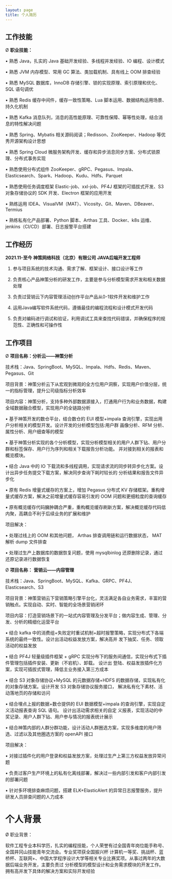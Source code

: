 ```yaml
---
layout: page
title: 个人简历
---
```


##  工作技能 

Ø **职业技能：**

•  熟悉 Java，扎实的 Java 基础开发经验、多线程并发经验、IO 编程、设计模式 

• 熟悉 JVM 内存模型、常用 GC 算法、类加载机制、具有线上 OOM 排查经验 

• 熟悉 MySQL 数据库，InnoDB 存储引擎、锁的实现原理、索引原理和优化、SQL 语句调优 

• 熟悉 Redis 缓存中间件，缓存一致性策略、Lua 脚本运用、数据结构运用场景、持久化机制

• 熟悉 Kafka 消息队列，消息的高性能原理、可靠性保障、幂等性处理，结合消息的特性解决问题 

• 熟悉 Spring、Mybatis 相关源码阅读；Redisson、ZooKeeper、Hadoop 等优秀开源架构设计思想

• 熟悉 Spring Cloud 微服务架构开发、缓存和异步消息同步方案、分布式锁原理、分布式事务实现 

• 熟悉使用分布式组件 ZooKeeper、gRPC、Pegasus、Impala、Elasticsearch、Spark、Hadoop、Kudu、Hdfs、Parquet 

• 熟悉使用任务调度框架 Elastic-job、xxl-job、PF4J 框架的可插拔式开发、S3 对象存储协议的 SDK 开发、Electron 框架的应用开发 

• 熟练运用 IDEA、VisualVM（MAT）、Vicosity、Git、Maven、DBeaver、Termius 

• 熟练私有化产品部署、Python 脚本、Arthas 工具、Docker、k8s 运维、jenkins（CI/CD）部署、日志报警平台搭建 

## 工作经历

**2021.11-至今**          			            **神策网络科技（北京）有限公司**        						      **JAVA后端开发工程师**

1. 参与项目系统的技术沟通、需求了解、框架设计、接口设计等工作

2. 负责核心产品神策分析的研发工作，主要是参与分析模型需求开发和相关数据处理

3. 负责过营销云下内容管理活动创作平台产品从0-1软件开发和维护工作

4. 运用Java编写软件系统代码，遵循最佳的编程流程和设计模式开发代码

5. 负责对编码进行调试和验证，利用调试工具来查找代码错误，并确保程序的规范性、正确性和可操作性

## 工作项目

Ø **项目名称：分析云——神策分析**

 技术栈：Java、SpringBoot、MySQL、Impala、Hdfs、Redis、Maven、Pegasus、Git 

项目背景：神策分析云下从宏观到微观的全方位用户洞察，实现用户价值分层，统一的指标管理，提升公司级指标分析效率 

项目内容：神策分析，支持多种外部数据源接入，打通用户行为和业务数据，构建全域数据融合模型，实现用户的全链路分析 

• 基于神策开发的数仓平台，结合数仓的 EUI 模型+impala 查询引擎，实现出用户分析相关的模型开发。设计开发的分析模型包括:用户群 画像分析、RFM 分析、属性分析、用户细查等的模型 

• 基于神策分析实现的各个分析模型，实现分析模型相关的用户人群下钻、用户分群和标签保存、用户行为序列和相关下载报告分析功能。 并对接到相关的报表和概览模块。 

• 结合 Java 中的 IO 下载流和多线程调用，实现请求流的同步转异步化方案。设计出异步任务提交下载方案，解决同步查询下耗时较长的 分析结果和报告文件异步化 

• 原有 Redis 增量式缓存的方案上，增加 Pegasus 分布式 KV 存储框架。重构增量式缓存方案，解决之前增量式缓存容易引发的 OOM 问题和更细粒度的查询缓存 

• 原有概览缓存代码臃肿耦合严重，重构概览缓存刷新方案，解决概览缓存代码低内聚，高耦合不利于后续业务的扩展和维护 

项目解决： 

• 处理过线上的 OOM 和其他问题， Arthas 排查调用链和运行数据状态， MAT 解析 dump 文件排查 

• 处理过生产上数据库的数据恢复问题，使用 mysqlbinlog 还原删除记录，通过还原记录进行数据恢复 

Ø **项目名称：** **营销云——内容管理**

 技术栈：Java、SpringBoot、MySQL、Kafka、GRPC、PF4J、Elasticsearch、S3 

项目背景：神策营销云下营销策略引擎平台化，灵活满足各自业务需求，丰富的营销触点。实现自动、实时、智能的全场景营销闭环 

项目内容：打造营销场景下的一站式内容管理及分发平台；做内容生成、管理、分发、分析的精细化运营平台 

• 结合 kafka 中的消费组+失败定时重试机制+超时报警策略，实现分布式下各端系统的最终一致性。设计出活动权益发放方案，解决高并 发下抽奖、任务、领取活动的权益发放 

• 结合 PF4J 轻量级插件框架 + gRPC 实现分布下的服务间通信，实现分布式下插件管理包括插件安装、更新（不宕机）、卸载。 设计出 登陆、权益发放插件化方案，实现可插拔式管理，降低主业务接入第三方成本 

• 结合 S3 对象存储协议+MySQL 的元数据存储+HDFS 的数据存储，实现私有化的对象存储方案。设计开发 S3 对象存储协议服务接口， 解决私有化下素材、活动落地页的存储和访问 

• 结合埋点上报的数据+数仓提供的 EUI 数据模型+impala 的查询引擎，实现自定义活动报表查询 SQL 语句。 设计出活动需求相关的自定 义报表，实现活动的中奖记录、用户人群下钻、用户参与情况的报表统计展示 

• 结合神策内部的人群分群功能，设计活动人群圈选方案，实现多维度的用户筛选、过滤以及其他圈选方案的 openAPI 接口 

项目解决： 

• 对接过插件化的用户登录和权益发放方案，处理过生产上第三方权益发放异常问题 

• 负责过客户生产环境上的私有化离线部署，解决过一些内部引发和客户内部引发的部署问题 

• 针对多环境排查麻烦问题，搭建 ELK+ElasticAlert 的异常日志报警服务，提升研发人员排查问题的人力成本 

# 个人背景

 Ø 职业背景： 

​		软件工程专业本科学历，扎实的编程技能，个人荣誉有过全国青年岗位能手称号、全国井冈山技能青年交流会。专业奖项获全国振兴杯 计算机一等奖、挑战杯、蓝桥杯、互联网+、中国大学程序设计大学等相关专业比赛奖项。从事过两年的大数据后端业务开发，主要负责过 分析模型的模型设计和业务需求模块的开发工作。拥有高并发下具体的解决方案和实际开发经验 